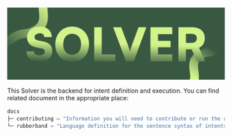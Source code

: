 ![Plug solver banner](/plug-solver.png)

This Solver is the backend for intent definition and execution. You can find related document in the appropriate place:

```ml
docs
├─ contributing — "Information you will need to contribute or run the repository."
└─ rubberband — "Language definition for the sentence syntax of intents."
```
